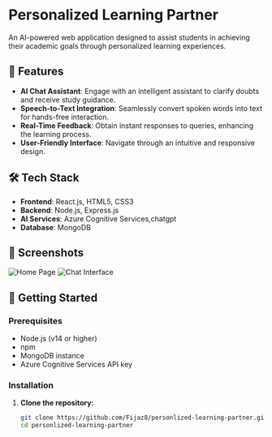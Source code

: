 # Personalized Learning Partner

An AI-powered web application designed to assist students in achieving their academic goals through personalized learning experiences.

## 🚀 Features

- **AI Chat Assistant**: Engage with an intelligent assistant to clarify doubts and receive study guidance.
- **Speech-to-Text Integration**: Seamlessly convert spoken words into text for hands-free interaction.
- **Real-Time Feedback**: Obtain instant responses to queries, enhancing the learning process.
- **User-Friendly Interface**: Navigate through an intuitive and responsive design.

## 🛠️ Tech Stack

- **Frontend**: React.js, HTML5, CSS3
- **Backend**: Node.js, Express.js
- **AI Services**: Azure Cognitive Services,chatgpt
- **Database**: MongoDB

## 📸 Screenshots

![Home Page](./screenshots/homepage.png)
![Chat Interface](./screenshots/chat-interface.png)

## 🧪 Getting Started

### Prerequisites

- Node.js (v14 or higher)
- npm 
- MongoDB instance
- Azure Cognitive Services API key


### Installation

1. **Clone the repository:**

   ```bash
   git clone https://github.com/Fijaz8/personlized-learning-partner.git
   cd personlized-learning-partner
